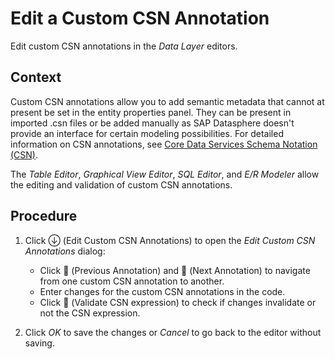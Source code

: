 <!-- loio820d01351cd444be893af8326c1d2a9c -->

<link rel="stylesheet" type="text/css" href="css/sap-icons.css"/>

# Edit a Custom CSN Annotation

Edit custom CSN annotations in the *Data Layer* editors.



## Context

Custom CSN annotations allow you to add semantic metadata that cannot at present be set in the entity properties panel. They can be present in imported .csn files or be added manually as SAP Datasphere doesn't provide an interface for certain modeling possibilities. For detailed information on CSN annotations, see [Core Data Services Schema Notation \(CSN\)](https://cap.cloud.sap/docs/cds/csn#annotations).

The *Table Editor*, *Graphical View Editor*, *SQL Editor*, and *E/R Modeler* allow the editing and validation of custom CSN annotations.



## Procedure

1.  Click <span class="SAP-icons"></span> \(Edit Custom CSN Annotations\) to open the *Edit Custom CSN Annotations* dialog:

    -   Click <span class="FPA-icons"></span> \(Previous Annotation\) and <span class="FPA-icons"></span> \(Next Annotation\) to navigate from one custom CSN annotation to another.
    -   Enter changes for the custom CSN annotations in the code.
    -   Click <span class="FPA-icons"></span> \(Validate CSN expression\) to check if changes invalidate or not the CSN expression.

2.  Click *OK* to save the changes or *Cancel* to go back to the editor without saving.


